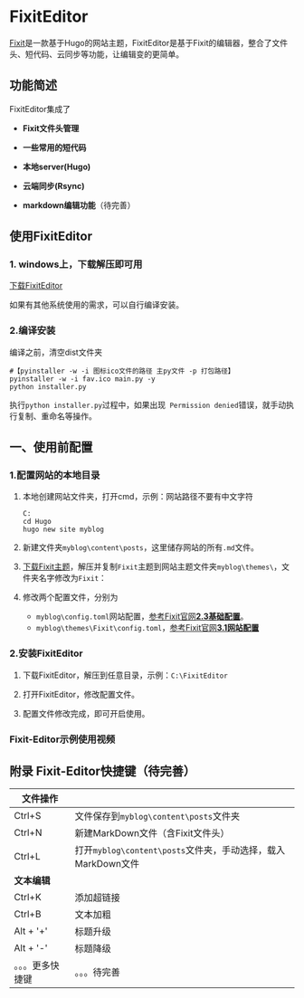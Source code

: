 # FixitEditor
[Fixit](https://fixit.lruihao.cn/zh-cn/)是一款基于Hugo的网站主题，FixitEditor是基于Fixit的编辑器，整合了文件头、短代码、云同步等功能，让编辑变的更简单。

## 功能简述

FixitEditor集成了

* **Fixit文件头管理**

* **一些常用的短代码**

* **本地server(Hugo)**

* **云端同步(Rsync)**

* **markdown编辑功能**（待完善）

  

## 使用FixitEditor

### 1. windows上，下载解压即可用

[下载FixitEditor](https://github.com/Maxwell-lx/FixitEditor/releases)

如果有其他系统使用的需求，可以自行编译安装。

### 2.编译安装

编译之前，清空dist文件夹

```
#【pyinstaller -w -i 图标ico文件的路径 主py文件 -p 打包路径】
pyinstaller -w -i fav.ico main.py -y 
python installer.py
```

执行`python installer.py`过程中，如果出现` Permission denied`错误，就手动执行复制、重命名等操作。

## 一、使用前配置

### 1.配置网站的本地目录

1. 本地创建网站文件夹，打开cmd，示例：网站路径不要有中文字符

   ```
   C:
   cd Hugo
   hugo new site myblog
   ```

2. 新建文件夹`myblog\content\posts`，这里储存网站的所有`.md`文件。

3. [下载Fixit主题](https://github.com/hugo-fixit/FixIt/releases/)，解压并复制`Fixit`主题到网站主题文件夹`myblog\themes\`，文件夹名字修改为`Fixit`：

4. 修改两个配置文件，分别为

   * `myblog\config.toml`网站配置，[参考Fixit官网**2.3基础配置**](https://fixit.lruihao.cn/zh-cn/theme-documentation-basics/)。
   * `myblog\themes\Fixit\config.toml`，[参考Fixit官网**3.1网站配置**](https://fixit.lruihao.cn/zh-cn/theme-documentation-basics/)

### 2.安装FixitEditor

1. 下载FixitEditor，解压到任意目录，示例：`C:\FixitEditor`

2. 打开FixitEditor，修改配置文件。

3. 配置文件修改完成，即可开启使用。

### Fixit-Editor示例使用视频



## 附录 Fixit-Editor快捷键（待完善）

| 文件操作         |                                                              |
| ---------------- | ------------------------------------------------------------ |
| Ctrl+S           | 文件保存到`myblog\content\posts`文件夹                       |
| Ctrl+N           | 新建MarkDown文件（含Fixit文件头）                            |
| Ctrl+L           | 打开`myblog\content\posts`文件夹，手动选择，载入MarkDown文件 |
| **文本编辑**     |                                                              |
| Ctrl+K           | 添加超链接                                                   |
| Ctrl+B           | 文本加粗                                                     |
| Alt + '+'        | 标题升级                                                     |
| Alt + '-'        | 标题降级                                                     |
| 。。。更多快捷键 | 。。。待完善                                                 |
